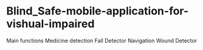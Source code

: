 # Blind_Safe-mobile-application-for-vishual-impaired
Main functions
  Medicine detection 
  Fall Detector
  Navigation 
  Wound Detector
